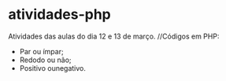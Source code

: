 # atividades-php
Atividades das aulas do dia 12 e 13 de março.
//Códigos em PHP:
- Par ou ímpar;
- Redodo ou não;
- Positivo ounegativo.

